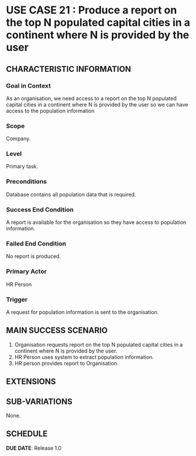# USE CASE 21 : Produce a report on the top N populated capital cities in a continent where N is provided by the user 
## CHARACTERISTIC INFORMATION

### Goal in Context

As an organisation, we need access to a report on the top N populated capital cities in a continent where N is provided by the user  so we can have access to the population information
### Scope

Company.

### Level

Primary task.

### Preconditions

Database contains all population data that is required.

### Success End Condition

A report is available for the organisation so they have access to population information.

### Failed End Condition

No report is produced.

### Primary Actor

HR Person

### Trigger

A request for population information is sent to the organisation.

## MAIN SUCCESS SCENARIO

1. Organisation requests report on the top N populated capital cities in a continent where N is provided by the user.
2. HR Person uses system to extract population information.
3. HR person provides report to Organisation.



## EXTENSIONS


## SUB-VARIATIONS

None.

## SCHEDULE

**DUE DATE**: Release 1.0